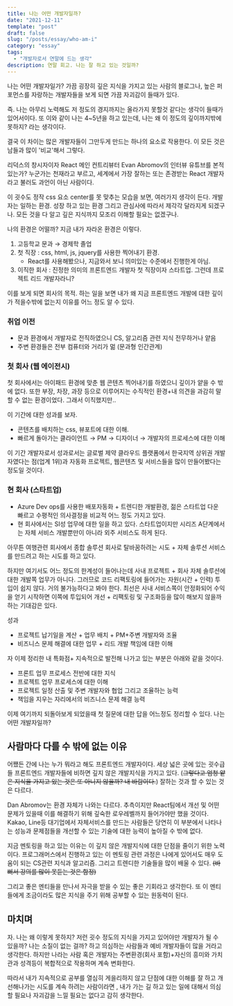 ```yaml
---
title: 나는 어떤 개발자일까?
date: "2021-12-11"
template: "post"
draft: false
slug: "/posts/essay/who-am-i"
category: "essay"
tags:
  - "개발자로서 연말에 드는 생각"
description: 연말 회고. 나는 잘 하고 있는 것일까?
---
```

나는 어떤 개발자일가? 가끔 굉장히 깊은 지식을 가지고 있는 사람의 블로그나, 높은 퍼포먼스를 자랑하는 개발자들을 보게 되면 가끔 자괴감이 들때가 있다.

즉. 나는 아무리 노력해도 저 정도의 경지까지는 올라가지 못할것 같다는 생각이 들때가 있어서이다. 또 이와 같이 나는 4~5년을 하고 있는데, 나는 왜 이 정도의 깊이까지밖에 못하지? 라는 생각이다. 

결국 이 차이는 많은 개발자들이 그만두게 만드는 하나의 요소로 작용한다. 이 모든 것은 남들과 많이 '비교'해서 그렇다.

리덕스의 창시자이자 React 메인 컨트리뷰터 Evan Abromov의 인터뷰 유튜브를 본적 있는가? 누군가는 천재라고 부르고, 세계에서 가장 잘하는 또는 존경받는 React 개발자라고 불러도 과언이 아닌 사람이다.


 이 굇수도 정작 css 요소 center를 못 맞추는 모습을 보면, 여러가지 생각이 든다.  개발자는 일하는 환경. 성장 하고 있는 환경 그리고 관심사에 따라서 제각각 달라지게 되겠구나.  모든 것을 다 알고 깊은 지식까지 모조리 이해할 필요는 없겠구나. 

나의 환경은 어떨까? 지금 내가 자라온 환경은 이렇다. 


1. 고등학교 문과 → 경제학 졸업 
2. 첫 직장 : css, html, js, jquery를 사용한 찍어내기 환경.
    - React를 사용해봤으나, 지금와서 보니 의미있는 수준에서 진행한게 아님.
3. 이직한 회사 : 진정한 의미의 프론트엔드 개발자 첫 직장이자 스타트업. 그런데 프로젝트 리드 개발자라니?

이를 보게 되면 회사의 목적. 하는 일을 보면 내가 왜 지금 프론트엔드 개발에 대한 깊이가 적을수밖에 없는지 이유를 어느 정도 알 수 있다.

### 취업 이전

- 문과 환경에서 개발자로 전직하였으니 CS, 알고리즘 관련 지식 전무하거나 얕음
- 주변 환경들은 전부 컴퓨터와 거리가 멂 (문과형 인간관계)

### 첫 회사 (웹 에이전시)

첫 회사에서는 아이패드 환경에 맞춘 웹 콘텐츠 찍어내기를 하였으니 깊이가 얕을 수 밖에 없다. 또한 부장, 차장, 과장 등으로 이루어지는 수직적인 환경+내 의견을 과감히 말할 수 없는 환경이었다. 그래서 이직했지만..

이 기간에 대한 성과를 보자.

- 콘텐츠를 배치하는 css, 뷰포트에 대한 이해.
- 빠르게 돌아가는 클라이언트 → PM → 디자이너 → 개발자의 프로세스에 대한 이해

 이 기간 개발자로서 성과로서는 글로벌 제약 클라우드 플랫폼에서 한국지역 상위권 개발자였다는 점(업계 1위)과 자동화 프로젝트, 웹콘텐츠 및 서비스들을 많이 만들어봤다는 정도일 것이다.

### 현 회사 (스타트업)

- Azure Dev ops를 사용한 배포자동화 + 트렌디한 개발환경,  젊은 스타트업 다운 빠르고 수평적인 의사결정을 비교적 어느 정도 가지고 있다.
- 현 회사에서는 SI성 업무에 대한 일을 하고 있다. 스타트업이지만 시리즈 A단계에서는 자체 서비스 개발뿐만이 아니라 외주 서비스도 하게 된다.

아무튼 여행관련 회사에서 종합 솔루션 회사로 탈바꿈하려는 시도 + 자체 솔루션 서비스를 만드려고 하는 시도를 하고 있다.  

하지만 여기서도 어느 정도의 한계성이 들어나는데 사내 프로젝트 + 회사 자체 솔루션에 대한 개발쪽 업무가 아니다. 그러므로 코드 리팩토링에 들어가는 자원(시간 + 인력) 투입이 쉽지 않다. 거의 불가능하다고 봐야 한다. 최선은 사내 서비스쪽이 안정화되어 수익을 얻기 시작하면 이쪽에 투입되어 개선 + 리팩토링 및 구조화등을 많이 해보지 않을까하는 기대감은 있다.

성과 

- 프로젝트 납기일을 계산 + 업무 배치 + PM+주변 개발자와 조율
- 비즈니스 문제 해결에 대한 업무 + 리드 개발 책임에 대한 이해

자 이제 정리한 내 특화점+ 지속적으로 발전해 나가고 있는 부분은 아래와 같을 것이다. 

- 프론트 업무 프로세스 전반에 대한 지식
- 프로젝트 업무 프로세스에 대한 이해
- 프로젝트 일정 산출 및 주변 개발자와 협업 그리고 조율하는 능력
- 책임을 지우는 자리에서의  비즈니스 문제 해결 능력

이제 여기까지 되돌아보게 되었을때 첫 질문에 대한 답을 어느정도 정리할 수 있다. 나는 어떤 개발자일까?

## 사람마다 다를 수 밖에 없는 이유

어쨌든 간에 나는 누가 뭐라고 해도 프론트엔드 개발자이다. 세상 넓은 곳에 있는 굇수급들 프론트엔드 개발자들에 비하면 깊지 않은 개발지식을 가지고 있다. (~~그렇다고 엄청 얕은 지식을 가지고 있는 것은 또 아니지 않을까? 내 바람이다.~~) 잘하는 것과 할 수 있는 것은 다르다. 

Dan Abromov는 환경 자체가 나와는 다르다. 추측이지만 React팀에서 개선 및  어떤 문제가 있을때 이를 해결하기 위해 깊숙한 로우레벨까지 들어가야만 했을 것이다.  Kakao, Line등 대기업에서 자체서비스를 만드는 사람들은 당연히 이 부분에서 나타나는 성능과 문제점들을 개선할 수 있는 기술에 대한 능력이 높아질 수 밖에 없다.

지금 멘토링을 하고 있는 이유는 이 깊지 않은 개발지식에 대한 단점을 줄이기 위한 노력이다.  프로그래머스에서 진행하고 있는 이 멘토링 관련 과정은 나에게 있어서도 매우 도움이 되는 CS관련 지식과 알고리즘. 그리고 트렌디한 기술들을 많이 배울 수 있다. ~~(바뻐서 강의를 많이 못듣는 것은 함정)~~

그리고 좋은 멘티들을 만나서 자극을 받을 수 있는 좋은 기회라고 생각한다. 또 이 멘티들에게 조금이라도 많은 지식을 주기 위해 공부할 수 있는 원동력이 된다.

## 마치며 
자. 나는 왜 이렇게 못하지? 저런 굇수 정도의 지식을 가지고 있어야만 개발자가 될 수 있을까? 나는 소질이 없는 걸까? 하고 의심하는 사람들과 예비 개발자들이 많을 거라고 생각한다. 하지만 나라는 사람 혹은 개발자는 주변환경(회사 포함)+자신의 흥미와 가치관과 성격등이 복합적으로 작용하며 계속 변화한다.

따라서 내가 지속적으로 공부를 열심히 게을리하지 않고 단점에 대한 이해를 잘 하고 개선해나가는 시도를 계속 하려는 사람이라면 , 내가 가는 길 하고 있는 일에 대해서 의심할 필요나 자괴감을 느낄 필요는 없다고 감히 생각한다.